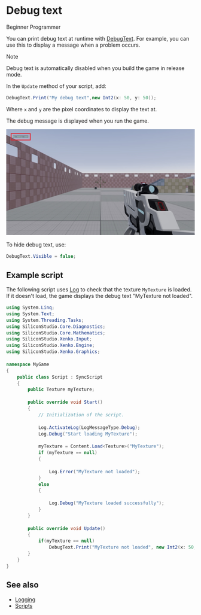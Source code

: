 # Debug text

<span class="label label-doc-level">Beginner</span>
<span class="label label-doc-audience">Programmer</span>

You can print debug text at runtime with [DebugText](xref:SiliconStudio.Xenko.Engine.ScriptComponent.DebugText). For example, you can use this to display a message when a problem occurs.

>[!Note]
>Debug text is automatically disabled when you build the game in release mode.

In the `Update` method of your script, add:

```cs
DebugText.Print("My debug text",new Int2(x: 50, y: 50));
```

Where `x` and `y` are the pixel coordinates to display the text at.

The debug message is displayed when you run the game.

![Debug text](media/my-debug-text.jpg)

To hide debug text, use:

```cs
DebugText.Visible = false;
```

## Example script

The following script uses [Log](xref:SiliconStudio.Xenko.Engine.ScriptComponent.Log) to check that the texture `MyTexture` is loaded. If it doesn't load, the game displays the debug text "MyTexture not loaded".

```cs
using System.Linq;
using System.Text;
using System.Threading.Tasks;
using SiliconStudio.Core.Diagnostics;
using SiliconStudio.Core.Mathematics;
using SiliconStudio.Xenko.Input;
using SiliconStudio.Xenko.Engine;
using SiliconStudio.Xenko.Graphics;

namespace MyGame
{
    public class Script : SyncScript
    {
		public Texture myTexture;

        public override void Start()
        {
            // Initialization of the script.

            Log.ActivateLog(LogMessageType.Debug);
            Log.Debug("Start loading MyTexture");

            myTexture = Content.Load<Texture>("MyTexture");
            if (myTexture == null)
            {

                Log.Error("MyTexture not loaded");
            }
            else
            {

                Log.Debug("MyTexture loaded successfully");
            }
        }

        public override void Update()
        {
			if(myTexture == null)
                DebugText.Print("MyTexture not loaded", new Int2(x: 50, y: 50));
        }
    }
}
```

## See also

* [Logging](logging.md)
* [Scripts](../scripts/index.md)